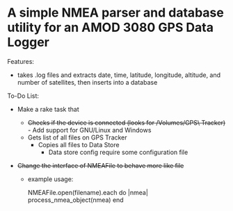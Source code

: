 A simple NMEA parser and database utility for an AMOD 3080 GPS Data Logger
==========================================================================

Features:

- takes .log files and extracts date, time, latitude, longitude, altitude, 
  and number of satellites, then inserts into a database


To-Do List:

- Make a rake task that
  - ~~Checks if the device is connected (looks for /Volumes/GPS\ Tracker)~~
		- Add support for GNU/Linux and Windows
  - Gets list of all files on GPS Tracker
	- Copies all files to Data Store
		- Data store config require some configuration file

- ~~Change the interface of NMEAFile to behave more like file~~
	- example usage: 
	  
	  NMEAFile.open(filename).each do |nmea|
			process_nmea_object(nmea)
	  end
    
